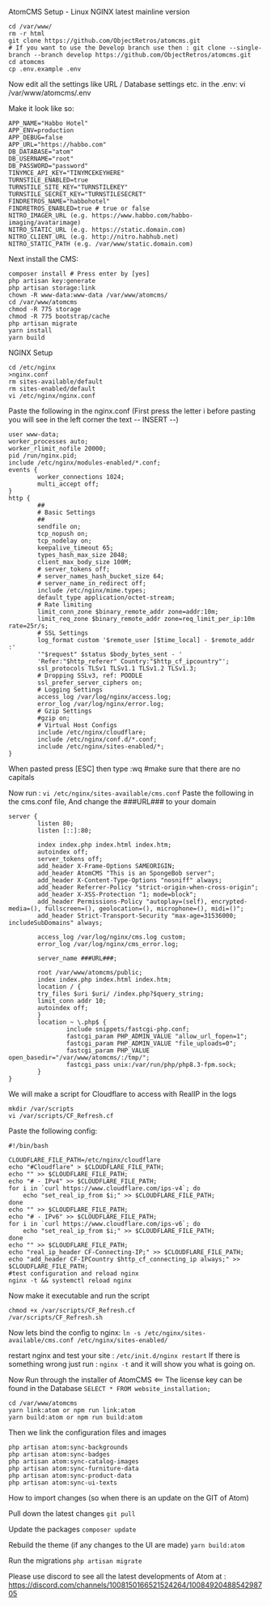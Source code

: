 AtomCMS Setup - Linux NGINX latest mainline version

```
cd /var/www/
rm -r html
git clone https://github.com/ObjectRetros/atomcms.git
# If you want to use the Develop branch use then : git clone --single-branch --branch develop https://github.com/ObjectRetros/atomcms.git
cd atomcms
cp .env.example .env
```

Now edit all the settings like URL / Database settings etc. in the .env: vi /var/www/atomcms/.env

Make it look like so:
```
APP_NAME="Habbo Hotel"
APP_ENV=production
APP_DEBUG=false
APP_URL="https://habbo.com"
DB_DATABASE="atom"
DB_USERNAME="root"
DB_PASSWORD="password"
TINYMCE_API_KEY="TINYMCEKEYHERE"
TURNSTILE_ENABLED=true
TURNSTILE_SITE_KEY="TURNSTILEKEY"
TURNSTILE_SECRET_KEY="TURNSTILESECRET"
FINDRETROS_NAME="habbohotel"
FINDRETROS_ENABLED=true # true or false
NITRO_IMAGER_URL (e.g. https://www.habbo.com/habbo-imaging/avatarimage)
NITRO_STATIC_URL (e.g. https://static.domain.com)
NITRO_CLIENT_URL (e.g. http://nitro.habhub.net)
NITRO_STATIC_PATH (e.g. /var/www/static.domain.com)
```

Next install the CMS:
```
composer install # Press enter by [yes]
php artisan key:generate
php artisan storage:link
chown -R www-data:www-data /var/www/atomcms/
cd /var/www/atomcms
chmod -R 775 storage
chmod -R 775 bootstrap/cache
php artisan migrate
yarn install
yarn build
```

NGINX Setup
```
cd /etc/nginx
>nginx.conf
rm sites-available/default
rm sites-enabled/default
vi /etc/nginx/nginx.conf
```

Paste the following in the nginx.conf (First press the letter i before pasting you will see in the left corner the text -- INSERT --)
```
user www-data;
worker_processes auto;
worker_rlimit_nofile 20000;
pid /run/nginx.pid;
include /etc/nginx/modules-enabled/*.conf;
events {
        worker_connections 1024;
        multi_accept off;
}
http {
        ##
        # Basic Settings
        ##
        sendfile on;
        tcp_nopush on;
        tcp_nodelay on;
        keepalive_timeout 65;
        types_hash_max_size 2048;
        client_max_body_size 100M;
        # server_tokens off;
        # server_names_hash_bucket_size 64;
        # server_name_in_redirect off;
        include /etc/nginx/mime.types;
        default_type application/octet-stream;
        # Rate limiting
        limit_conn_zone $binary_remote_addr zone=addr:10m;
        limit_req_zone $binary_remote_addr zone=req_limit_per_ip:10m rate=25r/s;
        # SSL Settings
        log_format custom '$remote_user [$time_local] - $remote_addr :'
        '"$request" $status $body_bytes_sent - '
        'Refer:"$http_referer" Country:"$http_cf_ipcountry"';
        ssl_protocols TLSv1 TLSv1.1 TLSv1.2 TLSv1.3;
        # Dropping SSLv3, ref: POODLE
        ssl_prefer_server_ciphers on;
        # Logging Settings
        access_log /var/log/nginx/access.log;
        error_log /var/log/nginx/error.log;
        # Gzip Settings
        #gzip on;
        # Virtual Host Configs
        include /etc/nginx/cloudflare;
        include /etc/nginx/conf.d/*.conf;
        include /etc/nginx/sites-enabled/*;
}
```
When pasted press [ESC] then type :wq #make sure that there are no capitals

Now run : ```vi /etc/nginx/sites-available/cms.conf``` Paste the following in the cms.conf file, And change the ###URL### to your domain

```
server {
        listen 80;
        listen [::]:80;
        
        index index.php index.html index.htm;
        autoindex off;
        server_tokens off;
        add_header X-Frame-Options SAMEORIGIN;
        add_header AtomCMS "This is an SpongeBob server";
        add_header X-Content-Type-Options "nosniff" always;
        add_header Referrer-Policy "strict-origin-when-cross-origin";
        add_header X-XSS-Protection "1; mode=block";
        add_header Permissions-Policy "autoplay=(self), encrypted-media=(), fullscreen=(), geolocation=(), microphone=(), midi=()";
        add_header Strict-Transport-Security "max-age=31536000; includeSubDomains" always;
        
        access_log /var/log/nginx/cms.log custom;
        error_log /var/log/nginx/cms_error.log;

        server_name ###URL###;
        
        root /var/www/atomcms/public;
        index index.php index.html index.htm;
        location / {
        try_files $uri $uri/ /index.php?$query_string;
        limit_conn addr 10;
        autoindex off;
        }
        location ~ \.php$ {
                include snippets/fastcgi-php.conf;
                fastcgi_param PHP_ADMIN_VALUE "allow_url_fopen=1";
                fastcgi_param PHP_ADMIN_VALUE "file_uploads=0";
                fastcgi_param PHP_VALUE open_basedir="/var/www/atomcms/:/tmp/";
                fastcgi_pass unix:/var/run/php/php8.3-fpm.sock;
        }
}
```

We will make a script for Cloudflare to access with RealIP in the logs
```
mkdir /var/scripts
vi /var/scripts/CF_Refresh.cf
```

Paste the following config:
```
#!/bin/bash

CLOUDFLARE_FILE_PATH=/etc/nginx/cloudflare
echo "#Cloudflare" > $CLOUDFLARE_FILE_PATH;
echo "" >> $CLOUDFLARE_FILE_PATH;
echo "# - IPv4" >> $CLOUDFLARE_FILE_PATH;
for i in `curl https://www.cloudflare.com/ips-v4`; do
    echo "set_real_ip_from $i;" >> $CLOUDFLARE_FILE_PATH;
done
echo "" >> $CLOUDFLARE_FILE_PATH;
echo "# - IPv6" >> $CLOUDFLARE_FILE_PATH;
for i in `curl https://www.cloudflare.com/ips-v6`; do
    echo "set_real_ip_from $i;" >> $CLOUDFLARE_FILE_PATH;
done
echo "" >> $CLOUDFLARE_FILE_PATH;
echo "real_ip_header CF-Connecting-IP;" >> $CLOUDFLARE_FILE_PATH;
echo "add_header CF-IPCountry $http_cf_connecting_ip always;" >> $CLOUDFLARE_FILE_PATH;
#test configuration and reload nginx
nginx -t && systemctl reload nginx
```

Now make it executable and run the script
```
chmod +x /var/scripts/CF_Refresh.cf
/var/scripts/CF_Refresh.sh
```

Now lets bind the config to nginx:
```ln -s /etc/nginx/sites-available/cms.conf /etc/nginx/sites-enabled/```

restart nginx and test your site : ```/etc/init.d/nginx restart```
If there is something wrong just run : ```nginx -t``` and it will show you what is going on.

Now Run through the installer of AtomCMS <== The license key can be found in the Database ```SELECT * FROM website_installation;```
```
cd /var/www/atomcms
yarn link:atom or npm run link:atom
yarn build:atom or npm run build:atom
```

Then we link the configuration files and images
```
php artisan atom:sync-backgrounds
php artisan atom:sync-badges
php artisan atom:sync-catalog-images
php artisan atom:sync-furniture-data
php artisan atom:sync-product-data
php artisan atom:sync-ui-texts
``` 

How to import changes (so when there is an update on the GIT of Atom)

Pull down the latest changes
```git pull```

Update the packages
```composer update```

Rebuild the theme (if any changes to the UI are made)
```yarn build:atom```

Run the migrations
```php artisan migrate```

Please use discord to see all the latest developments of Atom at : https://discord.com/channels/1008150166521524264/1008492048854298705
